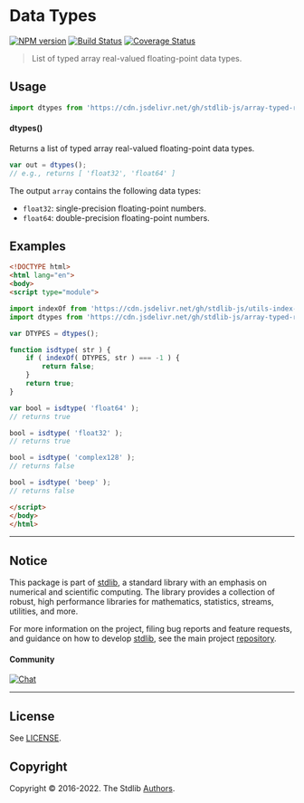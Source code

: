 <!--

@license Apache-2.0

Copyright (c) 2022 The Stdlib Authors.

Licensed under the Apache License, Version 2.0 (the "License");
you may not use this file except in compliance with the License.
You may obtain a copy of the License at

   http://www.apache.org/licenses/LICENSE-2.0

Unless required by applicable law or agreed to in writing, software
distributed under the License is distributed on an "AS IS" BASIS,
WITHOUT WARRANTIES OR CONDITIONS OF ANY KIND, either express or implied.
See the License for the specific language governing permissions and
limitations under the License.

-->

# Data Types

[![NPM version][npm-image]][npm-url] [![Build Status][test-image]][test-url] [![Coverage Status][coverage-image]][coverage-url] <!-- [![dependencies][dependencies-image]][dependencies-url] -->

> List of typed array real-valued floating-point data types.

<!-- Section to include introductory text. Make sure to keep an empty line after the intro `section` element and another before the `/section` close. -->

<section class="intro">

</section>

<!-- /.intro -->

<!-- Package usage documentation. -->



<section class="usage">

## Usage

```javascript
import dtypes from 'https://cdn.jsdelivr.net/gh/stdlib-js/array-typed-real-float-dtypes@esm/index.mjs';
```

#### dtypes()

Returns a list of typed array real-valued floating-point data types.

```javascript
var out = dtypes();
// e.g., returns [ 'float32', 'float64' ]
```

The output `array` contains the following data types:

-   `float32`: single-precision floating-point numbers.
-   `float64`: double-precision floating-point numbers.

</section>

<!-- /.usage -->

<!-- Package usage notes. Make sure to keep an empty line after the `section` element and another before the `/section` close. -->

<section class="notes">

</section>

<!-- /.notes -->

<!-- Package usage examples. -->

<section class="examples">

## Examples

<!-- eslint no-undef: "error" -->

```html
<!DOCTYPE html>
<html lang="en">
<body>
<script type="module">

import indexOf from 'https://cdn.jsdelivr.net/gh/stdlib-js/utils-index-of@esm/index.mjs';
import dtypes from 'https://cdn.jsdelivr.net/gh/stdlib-js/array-typed-real-float-dtypes@esm/index.mjs';

var DTYPES = dtypes();

function isdtype( str ) {
    if ( indexOf( DTYPES, str ) === -1 ) {
        return false;
    }
    return true;
}

var bool = isdtype( 'float64' );
// returns true

bool = isdtype( 'float32' );
// returns true

bool = isdtype( 'complex128' );
// returns false

bool = isdtype( 'beep' );
// returns false

</script>
</body>
</html>
```

</section>

<!-- /.examples -->

<!-- Section to include cited references. If references are included, add a horizontal rule *before* the section. Make sure to keep an empty line after the `section` element and another before the `/section` close. -->

<section class="references">

</section>

<!-- /.references -->

<!-- Section for related `stdlib` packages. Do not manually edit this section, as it is automatically populated. -->

<section class="related">

</section>

<!-- /.related -->

<!-- Section for all links. Make sure to keep an empty line after the `section` element and another before the `/section` close. -->


<section class="main-repo" >

* * *

## Notice

This package is part of [stdlib][stdlib], a standard library with an emphasis on numerical and scientific computing. The library provides a collection of robust, high performance libraries for mathematics, statistics, streams, utilities, and more.

For more information on the project, filing bug reports and feature requests, and guidance on how to develop [stdlib][stdlib], see the main project [repository][stdlib].

#### Community

[![Chat][chat-image]][chat-url]

---

## License

See [LICENSE][stdlib-license].


## Copyright

Copyright &copy; 2016-2022. The Stdlib [Authors][stdlib-authors].

</section>

<!-- /.stdlib -->

<!-- Section for all links. Make sure to keep an empty line after the `section` element and another before the `/section` close. -->

<section class="links">

[npm-image]: http://img.shields.io/npm/v/@stdlib/array-typed-real-float-dtypes.svg
[npm-url]: https://npmjs.org/package/@stdlib/array-typed-real-float-dtypes

[test-image]: https://github.com/stdlib-js/array-typed-real-float-dtypes/actions/workflows/test.yml/badge.svg?branch=main
[test-url]: https://github.com/stdlib-js/array-typed-real-float-dtypes/actions/workflows/test.yml?query=branch:main

[coverage-image]: https://img.shields.io/codecov/c/github/stdlib-js/array-typed-real-float-dtypes/main.svg
[coverage-url]: https://codecov.io/github/stdlib-js/array-typed-real-float-dtypes?branch=main

<!--

[dependencies-image]: https://img.shields.io/david/stdlib-js/array-typed-real-float-dtypes.svg
[dependencies-url]: https://david-dm.org/stdlib-js/array-typed-real-float-dtypes/main

-->

[chat-image]: https://img.shields.io/gitter/room/stdlib-js/stdlib.svg
[chat-url]: https://gitter.im/stdlib-js/stdlib/

[stdlib]: https://github.com/stdlib-js/stdlib

[stdlib-authors]: https://github.com/stdlib-js/stdlib/graphs/contributors

[umd]: https://github.com/umdjs/umd
[es-module]: https://developer.mozilla.org/en-US/docs/Web/JavaScript/Guide/Modules

[deno-url]: https://github.com/stdlib-js/array-typed-real-float-dtypes/tree/deno
[umd-url]: https://github.com/stdlib-js/array-typed-real-float-dtypes/tree/umd
[esm-url]: https://github.com/stdlib-js/array-typed-real-float-dtypes/tree/esm
[branches-url]: https://github.com/stdlib-js/array-typed-real-float-dtypes/blob/main/branches.md

[stdlib-license]: https://raw.githubusercontent.com/stdlib-js/array-typed-real-float-dtypes/main/LICENSE

</section>

<!-- /.links -->
